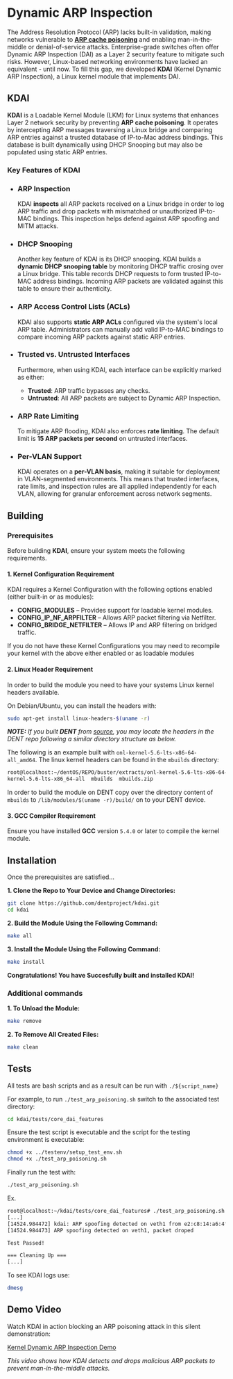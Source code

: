 # Dynamic ARP Inspection

The Address Resolution Protocol (ARP) lacks built-in validation, making networks vulnerable to [**ARP cache poisoning**](https://en.wikipedia.org/wiki/ARP_spoofing) and enabling man-in-the-middle or denial-of-service attacks. Enterprise-grade switches often offer Dynamic ARP Inspection (DAI) as a Layer 2 security feature to mitigate such risks. However, Linux-based networking environments have lacked an equivalent - until now. To fill this gap, we developed **KDAI** (Kernel Dynamic ARP Inspection), a Linux kernel module that implements DAI.

## KDAI

**KDAI** is a Loadable Kernel Module (LKM) for Linux systems that enhances Layer 2 network security by preventing **ARP cache poisoning**. It operates by intercepting ARP messages traversing a Linux bridge and comparing ARP entries against a trusted database of IP-to-Mac address bindings. This database is built dynamically using DHCP Snooping but may also be populated using static ARP entries.

### Key Features of KDAI

- ### ARP Inspection
  KDAI **inspects** all ARP packets received on a Linux bridge in order to log ARP traffic and drop packets with mismatched or unauthorized IP-to-MAC bindings. This inspection helps defend against ARP spoofing and MITM attacks.

- ### DHCP Snooping
  Another key feature of KDAI is its DHCP snooping. KDAI builds a **dynamic DHCP snooping table** by monitoring DHCP traffic crosing over a Linux bridge. This table records DHCP requests to form trusted IP-to-MAC address bindings. Incoming ARP packets are validated against this table to ensure their authenticity.

- ### ARP Access Control Lists (ACLs)
  KDAI also supports **static ARP ACLs** configured via the system's local ARP table. Administrators can manually add valid IP-to-MAC bindings to compare incoming ARP packets against static ARP entries.

- ### Trusted vs. Untrusted Interfaces
  Furthermore, when using KDAI, each interface can be explicitly marked as either:
   - **Trusted**: ARP traffic bypasses any checks.
   - **Untrusted**: All ARP packets are subject to Dynamic ARP Inspection.
  
- ### ARP Rate Limiting
  To mitigate ARP flooding, KDAI also enforces **rate limiting**. The default limit is **15 ARP packets per second** on untrusted interfaces.

- ### Per-VLAN Support
  KDAI operates on a **per-VLAN basis**, making it suitable for deployment in VLAN-segmented environments. This means that trusted interfaces, rate limits, and inspection rules are all applied independently for each VLAN, allowing for granular enforcement across network segments.

## Building

### Prerequisites

Before building **KDAI**, ensure your system meets the following requirements.

#### 1. Kernel Configuration Requirement

   KDAI requires a Kernel Configuration with the following options enabled (either built-in or as modules):
   
   - **CONFIG_MODULES** – Provides support for loadable kernel modules.
   - **CONFIG_IP_NF_ARPFILTER** – Allows ARP packet filtering via Netfilter.
   - **CONFIG_BRIDGE_NETFILTER** – Allows IP and ARP filtering on bridged traffic.
   
   If you do not have these Kernel Configurations you may need to recompile your kernel with the above either enabled or as loadable modules

#### 2. Linux Header Requirement

   In order to build the module you need to have your systems Linux kernel headers available.
   
   On Debian/Ubuntu, you can install the headers with:
   
   ```bash
   sudo apt-get install linux-headers-$(uname -r)
   ```
   
   _**NOTE:** If you built **DENT** from [source](https://github.com/dentproject/dentOS), you may locate the headers in the DENT
   repo following a similar directory structure as below._
   
   The following is an example built with `onl-kernel-5.6-lts-x86-64-all_amd64`. The linux kernel headers can be found in the `mbuilds` directory:
   
   ```bash
   root@localhost:~/dentOS/REPO/buster/extracts/onl-kernel-5.6-lts-x86-64-all_amd64/usr/share/onl/packages/amd64/onl-kernel-5.6-lts-x86-64-all$ ls
   kernel-5.6-lts-x86_64-all  mbuilds  mbuilds.zip
   ```
   
   In order to build the module on DENT copy over the directory content of `mbuilds` to `/lib/modules/$(uname -r)/build/` on to your DENT device.
   
#### 3. GCC Compiler Requirement

Ensure you have installed **GCC** version `5.4.0` or later to compile the kernel module.

## Installation

Once the prerequisites are satisfied...

**1. Clone the Repo to Your Device and Change Directories:**
   ```bash
   git clone https://github.com/dentproject/kdai.git
   cd kdai
   ```

**2. Build the Module Using the Following Command:**
   ```bash
   make all
   ```

**3. Install the Module Using the Following Command:**
   ```bash
   make install
   ```

**Congratulations! You have Succesfully built and installed KDAI!**


### Additional commands

**1. To Unload the Module:**

```bash
make remove
```

**2. To Remove All Created Files:**

```bash
make clean
```

## Tests
All tests are bash scripts and as a result can be run with `./${script_name}`

For example, to run `./test_arp_poisoning.sh` switch to the associated test directory:
```bash
cd kdai/tests/core_dai_features
```

Ensure the test script is executable and the script for the testing environment is executable:
```bash
chmod +x ../testenv/setup_test_env.sh
chmod +x ./test_arp_poisoning.sh
```

Finally run the test with:
```bash
./test_arp_poisoning.sh
```

Ex.
```bash
root@localhost:~/kdai/tests/core_dai_features# ./test_arp_poisoning.sh
[...]
[14524.984472] kdai: ARP spoofing detected on veth1 from e2:c8:14:a6:4f:ed
[14524.984473] ARP spoofing detected on veth1, packet droped

Test Passed!

=== Cleaning Up ===
[...]
```

To see KDAI logs use:
```bash
dmesg
```

## Demo Video

Watch KDAI in action blocking an ARP poisoning attack in this silent demonstration:

[Kernel Dynamic ARP Inspection Demo](https://www.youtube.com/watch?v=-t_kD8r_B0Q)

_This video shows how KDAI detects and drops malicious ARP packets to prevent man-in-the-middle attacks._
